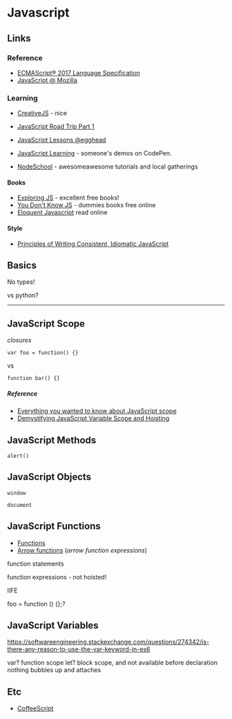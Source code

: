 # Javascript

## Links

### Reference

* [ECMAScript® 2017 Language Specification](https://www.ecma-international.org/publications/standards/Ecma-262.htm)
* [JavaScript @ Mozilla](https://developer.mozilla.org/en-US/docs/Web/JavaScript)

### Learning

* [CreativeJS](http://creativejs.com/) - nice 


* [JavaScript Road Trip Part 1](https://www.codeschool.com/courses/javascript-road-trip-part-1)
* [JavaScript Lessons @egghead](https://egghead.io/technologies/js)
* [JavaScript Learning](http://codepen.io/collection/paujy/) - someone's demos on CodePen.

* [NodeSchool](http://nodeschool.io/) - awesomeawesome tutorials and local gatherings

#### Books

* [Exploring JS](http://exploringjs.com/) - excellent free books!
* [You Don't Know JS](https://github.com/getify/You-Dont-Know-JS) - dummies books free online
* [Eloquent Javascript](http://eloquentjavascript.net/) read online

#### Style

* [Principles of Writing Consistent, Idiomatic JavaScript](https://github.com/rwaldron/idiomatic.js/)



## Basics

No types!

vs python?

---

## JavaScript Scope

_closures_

    var foo = function() {}

vs

    function bar() {}

##### Reference

* [Everything you wanted to know about JavaScript scope](https://toddmotto.com/everything-you-wanted-to-know-about-javascript-scope/)
* [Demystifying JavaScript Variable Scope and Hoisting](http://www.sitepoint.com/demystifying-javascript-variable-scope-hoisting/)


## JavaScript Methods

`alert()`


## JavaScript Objects

`window`

`document`

## JavaScript Functions

* [Functions](https://developer.mozilla.org/en-US/docs/Web/JavaScript/Reference/Functions)
* [Arrow functions](https://developer.mozilla.org/en-US/docs/Web/JavaScript/Reference/Functions/Arrow_functions) (*arrow function expressions*)

function statements

function expressions - not hoisted!

IIFE

foo = function () {};?


## JavaScript Variables

https://softwareengineering.stackexchange.com/questions/274342/is-there-any-reason-to-use-the-var-keyword-in-es6

var? function scope
let? block scope, and not available before declaration
nothing bubbles up and attaches

## Etc

* [CoffeeScript](http://coffeescript.org/)

